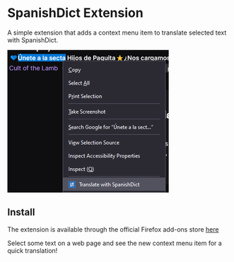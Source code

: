 # SpanishDict Extension
A simple extension that adds a context menu item to translate selected text with SpanishDict. 

![Screenshot of the context menu entry](https://github.com/JamJar00/spanishdict-shortcut/raw/main/icons/screenshot.PNG)

## Install
The extension is available through the official Firefox add-ons store [here](https://addons.mozilla.org/en-GB/firefox/addon/spanishdict-shortcut/)

Select some text on a web page and see the new context menu item for a quick translation!
